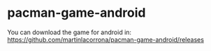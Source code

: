 # pacman-game-android
You can download the game for android in: https://github.com/martinlacorrona/pacman-game-android/releases